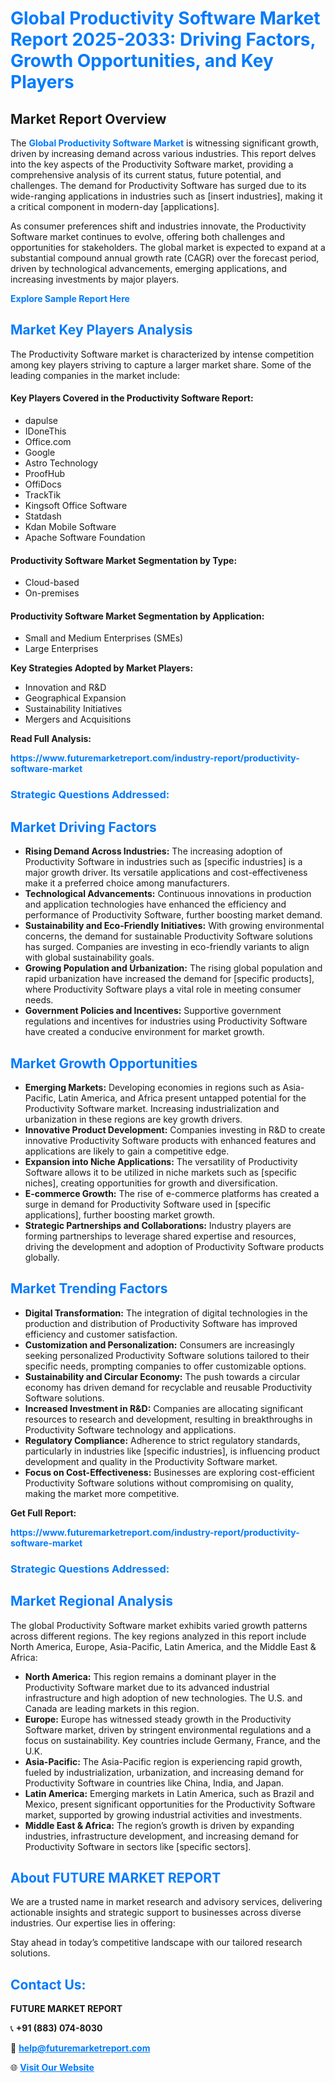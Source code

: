 <h1 style="color: #007BFF;">Global Productivity Software Market Report 2025-2033: Driving Factors, Growth Opportunities, and Key Players</h1>

<section id="overview">
<h2>Market Report Overview</h2>
<p>The <a href="https://www.futuremarketreport.com/industry-report/productivity-software-market" style="color: #007BFF; text-decoration: none;"><strong>Global Productivity Software Market</strong></a> is witnessing significant growth, driven by increasing demand across various industries. This report delves into the key aspects of the Productivity Software market, providing a comprehensive analysis of its current status, future potential, and challenges. The demand for Productivity Software has surged due to its wide-ranging applications in industries such as [insert industries], making it a critical component in modern-day [applications].</p>
<p>As consumer preferences shift and industries innovate, the Productivity Software market continues to evolve, offering both challenges and opportunities for stakeholders. The global market is expected to expand at a substantial compound annual growth rate (CAGR) over the forecast period, driven by technological advancements, emerging applications, and increasing investments by major players.</p>
</section>

<section id="overview">
<p><a href="https://www.futuremarketreport.com/request-sample/reportId=104861" style="color: #007BFF; text-decoration: none;"><strong>Explore Sample Report Here</strong></a></p>
</section>

<section id="key-players">
<h2 style="color: #007BFF;">Market Key Players Analysis</h2>
<p>The Productivity Software market is characterized by intense competition among key players striving to capture a larger market share. Some of the leading companies in the market include:</p>
<h4>Key Players Covered in the Productivity Software Report:</h4>
<ul><li>dapulse</li><li>IDoneThis</li><li>Office.com</li><li>Google</li><li>Astro Technology</li><li>ProofHub</li><li>OffiDocs</li><li>TrackTik</li><li>Kingsoft Office Software</li><li>Statdash</li><li>Kdan Mobile Software</li><li>Apache Software Foundation</li></ul>
<h4>Productivity Software Market Segmentation by Type:</h4>
<ul><li>Cloud-based</li><li>On-premises</li></ul>

<h4>Productivity Software Market Segmentation by Application:</h4>
<ul><li>Small and Medium Enterprises (SMEs)</li><li>Large Enterprises</li></ul>
<p><strong>Key Strategies Adopted by Market Players:</strong></p>
<ul>
<li>Innovation and R&D</li>
<li>Geographical Expansion</li>
<li>Sustainability Initiatives</li>
<li>Mergers and Acquisitions</li>
</ul>
</section>

<section>
<p><strong>Read Full Analysis: </strong></p><a href="https://www.futuremarketreport.com/industry-report/productivity-software-market" style="color: #007BFF; text-decoration: none;"><strong>https://www.futuremarketreport.com/industry-report/productivity-software-market</strong></a>
<h3 style="color: #007BFF;">Strategic Questions Addressed:</h3>
</section>

<section id="driving-factors">
<h2 style="color: #007BFF;">Market Driving Factors</h2>
<ul>
<li><strong>Rising Demand Across Industries:</strong> The increasing adoption of Productivity Software in industries such as [specific industries] is a major growth driver. Its versatile applications and cost-effectiveness make it a preferred choice among manufacturers.</li>
<li><strong>Technological Advancements:</strong> Continuous innovations in production and application technologies have enhanced the efficiency and performance of Productivity Software, further boosting market demand.</li>
<li><strong>Sustainability and Eco-Friendly Initiatives:</strong> With growing environmental concerns, the demand for sustainable Productivity Software solutions has surged. Companies are investing in eco-friendly variants to align with global sustainability goals.</li>
<li><strong>Growing Population and Urbanization:</strong> The rising global population and rapid urbanization have increased the demand for [specific products], where Productivity Software plays a vital role in meeting consumer needs.</li>
<li><strong>Government Policies and Incentives:</strong> Supportive government regulations and incentives for industries using Productivity Software have created a conducive environment for market growth.</li>
</ul>
</section>

<section id="growth-opportunities">
<h2 style="color: #007BFF;">Market Growth Opportunities</h2>
<ul>
<li><strong>Emerging Markets:</strong> Developing economies in regions such as Asia-Pacific, Latin America, and Africa present untapped potential for the Productivity Software market. Increasing industrialization and urbanization in these regions are key growth drivers.</li>
<li><strong>Innovative Product Development:</strong> Companies investing in R&D to create innovative Productivity Software products with enhanced features and applications are likely to gain a competitive edge.</li>
<li><strong>Expansion into Niche Applications:</strong> The versatility of Productivity Software allows it to be utilized in niche markets such as [specific niches], creating opportunities for growth and diversification.</li>
<li><strong>E-commerce Growth:</strong> The rise of e-commerce platforms has created a surge in demand for Productivity Software used in [specific applications], further boosting market growth.</li>
<li><strong>Strategic Partnerships and Collaborations:</strong> Industry players are forming partnerships to leverage shared expertise and resources, driving the development and adoption of Productivity Software products globally.</li>
</ul>
</section>

<section id="trending-factors">
<h2 style="color: #007BFF;">Market Trending Factors</h2>
<ul>
<li><strong>Digital Transformation:</strong> The integration of digital technologies in the production and distribution of Productivity Software has improved efficiency and customer satisfaction.</li>
<li><strong>Customization and Personalization:</strong> Consumers are increasingly seeking personalized Productivity Software solutions tailored to their specific needs, prompting companies to offer customizable options.</li>
<li><strong>Sustainability and Circular Economy:</strong> The push towards a circular economy has driven demand for recyclable and reusable Productivity Software solutions.</li>
<li><strong>Increased Investment in R&D:</strong> Companies are allocating significant resources to research and development, resulting in breakthroughs in Productivity Software technology and applications.</li>
<li><strong>Regulatory Compliance:</strong> Adherence to strict regulatory standards, particularly in industries like [specific industries], is influencing product development and quality in the Productivity Software market.</li>
<li><strong>Focus on Cost-Effectiveness:</strong> Businesses are exploring cost-efficient Productivity Software solutions without compromising on quality, making the market more competitive.</li>
</ul>
</section>

<section>
<p><strong>Get Full Report: </strong></p><a href="https://www.futuremarketreport.com/industry-report/productivity-software-market" style="color: #007BFF; text-decoration: none;"><strong>https://www.futuremarketreport.com/industry-report/productivity-software-market</strong></a>
<h3 style="color: #007BFF;">Strategic Questions Addressed:</h3>
</section>


<section id="regional-analysis">
<h2 style="color: #007BFF;">Market Regional Analysis</h2>
<p>The global Productivity Software market exhibits varied growth patterns across different regions. The key regions analyzed in this report include North America, Europe, Asia-Pacific, Latin America, and the Middle East & Africa:</p>
<ul>
<li><strong>North America:</strong> This region remains a dominant player in the Productivity Software market due to its advanced industrial infrastructure and high adoption of new technologies. The U.S. and Canada are leading markets in this region.</li>
<li><strong>Europe:</strong> Europe has witnessed steady growth in the Productivity Software market, driven by stringent environmental regulations and a focus on sustainability. Key countries include Germany, France, and the U.K.</li>
<li><strong>Asia-Pacific:</strong> The Asia-Pacific region is experiencing rapid growth, fueled by industrialization, urbanization, and increasing demand for Productivity Software in countries like China, India, and Japan.</li>
<li><strong>Latin America:</strong> Emerging markets in Latin America, such as Brazil and Mexico, present significant opportunities for the Productivity Software market, supported by growing industrial activities and investments.</li>
<li><strong>Middle East & Africa:</strong> The region’s growth is driven by expanding industries, infrastructure development, and increasing demand for Productivity Software in sectors like [specific sectors].</li>
</ul>
</section>

<footer>
<h2 style="color: #007BFF;">About FUTURE MARKET REPORT</h2>
<p>We are a trusted name in market research and advisory services, delivering actionable insights and strategic support to businesses across diverse industries. Our expertise lies in offering:</p>

<p>Stay ahead in today’s competitive landscape with our tailored research solutions.</p>

<h2 style="color: #007BFF;">Contact Us:</h2>
<p><strong>FUTURE MARKET REPORT</strong></p>
<p>📞 <strong>+91 (883) 074-8030</strong></p>
<p>📧 <strong><a href="mailto:help@futuremarketreport.com" style="color: #007BFF;">help@futuremarketreport.com</a></strong></p>
<p>🌐 <strong><a href="https://www.futuremarketreport.com/" style="color: #007BFF;">Visit Our Website</a></strong></p>
</footer>
